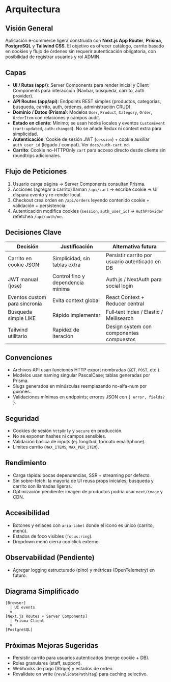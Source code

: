 # Arquitectura

## Visión General
Aplicación e-commerce ligera construida con **Next.js App Router**, **Prisma**, **PostgreSQL** y **Tailwind CSS**. El objetivo es ofrecer catálogo, carrito basado en cookies y flujo de órdenes sin requerir autenticación obligatoria, con posibilidad de registrar usuarios y rol ADMIN.

## Capas
- **UI / Rutas (app/)**: Server Components para render inicial y Client Components para interacción (Navbar, búsqueda, carrito, auth provider).
- **API Routes (app/api)**: Endpoints REST simples (productos, categorías, búsqueda, carrito, auth, órdenes, administración CRUD).
- **Dominio / Datos (Prisma)**: Modelos `User`, `Product`, `Category`, `Order`, `OrderItem` con relaciones y campos audit.
- **Estado en cliente**: Mínimo; se usan hooks locales y eventos `CustomEvent` (`cart:updated`, `auth:changed`). No se añade Redux ni context extra para simplicidad.
- **Autenticación**: Cookie de sesión JWT (`session`) + cookie auxiliar `auth_user_id` (legado / compat). Ver `docs/auth-cart.md`.
- **Carrito**: Cookie no-HTTPOnly `cart` para acceso directo desde cliente sin roundtrips adicionales.

## Flujo de Peticiones
1. Usuario carga página -> Server Components consultan Prisma.
2. Acciones (agregar a carrito) llaman `/api/cart` -> escribe cookie -> UI dispara evento y re-render local.
3. Checkout crea orden en `/api/orders` leyendo contenido cookie + validación + persistencia.
4. Autenticación modifica cookies (`session`, `auth_user_id`) -> `AuthProvider` refetchea `/api/auth/me`.

## Decisiones Clave
| Decisión | Justificación | Alternativa futura |
|----------|---------------|--------------------|
| Carrito en cookie JSON | Simplicidad, sin tablas extra | Persistir carrito por usuario autenticado en DB |
| JWT manual (jose) | Control fino y dependencia mínima | Auth.js / NextAuth para social login |
| Eventos custom para sincronía | Evita context global | React Context + Reducer central |
| Búsqueda simple LIKE | Rápido implementar | Full‑text index / Elastic / Meilisearch |
| Tailwind utilitario | Rapidez de iteración | Design system con componentes compuestos |

## Convenciones
- Archivos API usan funciones HTTP export nombradas (`GET`, `POST`, etc.).
- Modelos usan naming singular PascalCase; tablas generadas por Prisma.
- Slugs generados en minúsculas reemplazando no-alfa-num por guiones.
- Validaciones mínimas en endpoints; errores JSON con `{ error, fields? }`.

## Seguridad
- Cookies de sesión `httpOnly` y `secure` en producción.
- No se exponen hashes ni campos sensibles.
- Validación básica de inputs (ej. longitud, formato email/phone).
- Límites carrito (`MAX_ITEMS`, `MAX_PER_ITEM`).

## Rendimiento
- Carga rápida: pocas dependencias, SSR + streaming por defecto.
- Sin sobre-fetch: la mayoría de UI reusa props iniciales; búsqueda y carrito son llamadas ligeras.
- Optimización pendiente: imagen de productos podría usar `next/image` y CDN.

## Accesibilidad
- Botones y enlaces con `aria-label` donde el icono es único (carrito, menú).
- Estados de foco visibles (`focus:ring`).
- Dropdown menú cierra con click externo.

## Observabilidad (Pendiente)
- Agregar logging estructurado (pino) y métricas (OpenTelemetry) en futuro.

## Diagrama Simplificado
```
[Browser]
  | UI events
  v
[Next.js Routes + Server Components]
  | Prisma Client
  v
[PostgreSQL]
```

## Próximas Mejoras Sugeridas
- Persistir carrito para usuarios autenticados (merge cookie + DB).
- Roles granulares (staff, support).
- Webhooks de pago (Stripe) y estados de orden.
- Revalidate on write (`revalidatePath`/`tag`) para caching selectivo.
